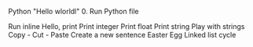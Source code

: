 Python "Hello wlorldl" 0. Run Python file

Run inline
Hello, print
Print integer
Print float
Print string
Play with strings
Copy - Cut - Paste
Create a new sentence
Easter Egg
Linked list cycle
